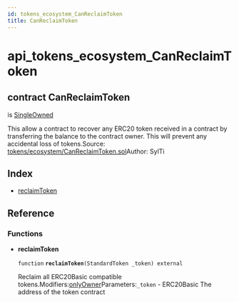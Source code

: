 ```yaml
---
id: tokens_ecosystem_CanReclaimToken
title: CanReclaimToken
---
```


# api\_tokens\_ecosystem\_CanReclaimToken

## contract CanReclaimToken

is [SingleOwned](https://github.com/MyBitFoundation/MyBit-Network.tech/tree/9bb35f4e2608f44c29e1b398fa64e00a295d0ed2/docgen/docs/ownership_SingleOwned.html)

This allow a contract to recover any ERC20 token received in a contract by transferring the balance to the contract owner. This will prevent any accidental loss of tokens.Source: [tokens/ecosystem/CanReclaimToken.sol](https://github.com/MyBitFoundation/MyBit-Network.tech//blob/v0.0.0/contracts/tokens/ecosystem/CanReclaimToken.sol)Author: SylTi

## Index

* [reclaimToken](https://github.com/MyBitFoundation/MyBit-Network.tech/tree/9bb35f4e2608f44c29e1b398fa64e00a295d0ed2/docgen/docs/tokens_ecosystem_CanReclaimToken.html#reclaimToken)

## Reference

### Functions

* **reclaimToken**

  `function` **`reclaimToken`**`(StandardToken _token) external`

  Reclaim all ERC20Basic compatible tokens.Modifiers:[onlyOwner](https://github.com/MyBitFoundation/MyBit-Network.tech/tree/9bb35f4e2608f44c29e1b398fa64e00a295d0ed2/docgen/docs/ownership_SingleOwned.html#onlyOwner)Parameters:`_token` - ERC20Basic The address of the token contract

